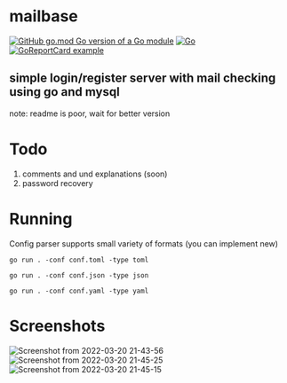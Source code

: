 # mailbase

[![GitHub go.mod Go version of a Go module](https://img.shields.io/github/go-mod/go-version/illiafox/mailbase.svg)](https://go.dev/learn/)
[![Go](https://github.com/illiafox/mailbase/actions/workflows/go.yml/badge.svg)](https://github.com/illiafox/mailbase/actions/workflows/go.yml)
[![GoReportCard example](https://goreportcard.com/badge/github.com/illiafox/mailbase)](https://goreportcard.com/report/github.com/nanomsg/mangos)

## simple login/register server with mail checking using go and mysql
 note: readme is poor, wait for better version

# Todo
1. comments and und explanations (soon)
2. password recovery

# Running
Config parser supports small variety of formats (you can implement new)

`go run . -conf conf.toml -type toml`

`go run . -conf conf.json -type json`

`go run . -conf conf.yaml -type yaml`

# Screenshots 

![Screenshot from 2022-03-20 21-43-56](https://user-images.githubusercontent.com/61962654/159179952-01cefdbf-08ca-401a-adf9-5f3a35c13d1c.png)
![Screenshot from 2022-03-20 21-45-25](https://user-images.githubusercontent.com/61962654/159180004-d8f089b6-e30c-487e-b61b-9d99af345792.png)
![Screenshot from 2022-03-20 21-45-15](https://user-images.githubusercontent.com/61962654/159180007-edacfd64-bee8-4f49-8b02-b61de7f12501.png)
